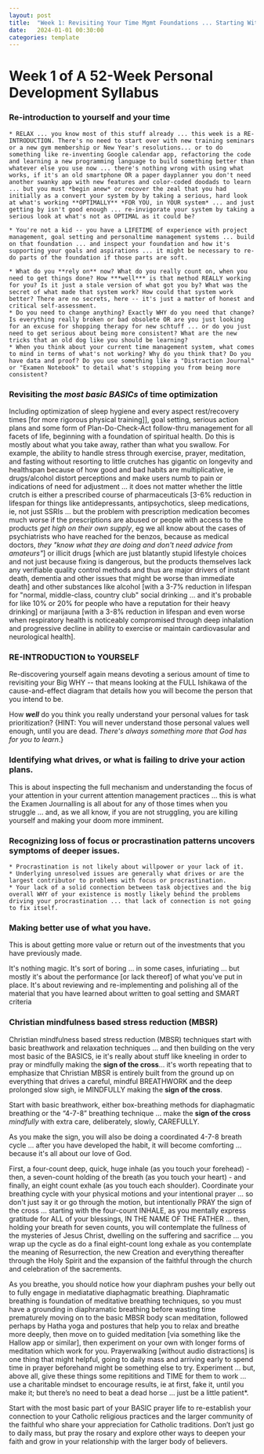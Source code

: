 ```yaml
---
layout: post
title:  "Week 1: Revisiting Your Time Mgmt Foundations ... Starting With A Serious Self-Assessment Of What's Working And What's Not"
date:   2024-01-01 00:30:00
categories: template
---
```



# Week 1 of A 52-Week Personal Development Syllabus

### Re-introduction to yourself and your time

    * RELAX ... you know most of this stuff already ... this week is a RE-INTRODUCTION. There's no need to start over with new training seminars or a new gym membership or New Year's resolutions... or to do something like re-inventing Google calendar app, refactoring the code and learning a new programming language to build something better than whatever else you use now ... there's nothing wrong with using what works, if it's an old smartphone OR a paper dayplanner you don't need another swanky app with new features and color-coded doodads to learn ... but you must *begin anew* or recover the zeal that you had initially as a convert your system by by taking a serious, hard look at what's working **OPTIMALLY** *FOR YOU, in YOUR system* ... and just getting by isn't good enough ... re-invigorate your system by taking a serious look at what's not as OPTIMAL as it could be?
    
    * You're not a kid -- you have a LIFETIME of experience with project management, goal setting and personaltime management systems ... build on that foundation ... and inspect your foundation and how it's supporting your goals and aspirations ... it might be necessary to re-do parts of the foundation if those parts are soft.
    
    * What do you **rely on** now? What do you really count on, when you need to get things done? How ***well*** is that method REALLY working for you? Is it just a stale version of what got you by? What was the secret of what made that system work? How could that system work better? There are no secrets, here -- it's just a matter of honest and critical self-assessment.
    * Do you need to change anything? Exactly WHY do you need that change? Is everything really broken or bad obsolete OR are you just looking for an excuse for shopping therapy for new schtuff ... or do you just need to get serious about being more consistent? What are the new tricks that an old dog like you should be learning?
    * When you think about your current time management system, what comes to mind in terms of what's not working? Why do you think that? Do you have data and proof? Do you use something like a "Distraction Journal" or "Examen Notebook" to detail what's stopping you from being more consistent?

### Revisiting the *most basic BASICs* of time optimization

Including optimization of sleep hygiene and every aspect rest/recovery times [for more rigorous physical training]], goal setting, serious action plans and some form of Plan-Do-Check-Act follow-thru management for all facets of life, beginning with a foundation of spiritual health. Do this is mostly about what you take away, rather than what you swallow. For example, the ability to handle stress through exercise, prayer, meditation, and fasting without resorting to little crutches has gigantic on longevity and healthspan because of how good and bad habits are multiplicative, ie drugs/alcohol distort perceptions and make users numb to pain or indications of need for adjustment ... it does not matter whether the little crutch is either a prescribed course of pharmaceuticals [3-6% reduction in lifespan for things like antidepressants, antipsychotics, sleep medications, ie, not just SSRIs ... but the problem with prescription medication becomes much worse if the prescriptions are abused or people with access to the products *get high on their own supply*, eg we all know about the cases of psychiatrists who have reached for the benzos, because as medical doctors, *they "know what they are doing and don't need advice from amateurs"*] or illicit drugs [which are just blatantly stupid lifestyle choices and not just because fixing is dangerous, but the products themselves lack any verifiable quality control methods and thus are major drivers of instant death, dementia and other issues that might be worse than immediate death] and other substances like alcohol [with a 3-7% reduction in lifespan for "normal, middle-class, country club" social drinking ... and it's probable for like 10% or 20% for people who have a reputation for their heavy drinking] or marijauna [with a 3-8% reduction in lifespan and even worse when respiratory health is noticeably compromised through deep inhalation and progressive decline in ability to exercise or maintain cardiovasular and neurological health].

### RE-INTRODUCTION to YOURSELF

Re-discovering yourself again means devoting a serious amount of time to revisiting your Big WHY -- that means looking at the FULL Ishikawa of the cause-and-effect diagram that details how you will become the person that you intend to be.

How ***well*** do you think you really understand your personal values for task prioritization? {HINT: You will never understand those personal values well enough, until you are dead. *There's always something more that God has for you to learn*.}

### Identifying what drives, or what is failing to drive your action plans.

This is about inspecting the full mechanism and understanding the focus of your attention in your current attention management practices ... this is what the Examen Journalling is all about for any of those times when you struggle ... and, as we all know, if you are not struggling, you are killing yourself and making your doom more imminent.

### Recognizing loss of focus or procrastination patterns uncovers symptoms of deeper issues.

    * Procrastination is not likely about willpower or your lack of it.
    * Underlying unresolved issues are generally what drives or are the largest contributor to problems with focus or procrastination.
    * Your lack of a solid connection between task objectives and the big overall WHY of your existence is mostly likely behind the problems driving your procrastination ... that lack of connection is not going to fix itself.

### Making better use of what you have.

This is about getting more value or return out of the investments that you have previously made.

It's nothing magic. It's sort of boring ... in some cases, infuriating ... but mostly it's about the performance [or lack thereof] of what you've put in place. It's about reviewing and re-implementing and polishing all of the material that you have learned about written to goal setting and SMART criteria

### Christian mindfulness based stress reduction (MBSR)

Christian mindfulness based stress reduction (MBSR) techniques start with basic breathwork and relaxation techniques ... and then building on the very most basic of the BASICS, ie it's really about stuff like kneeling in order to pray or mindfully making the **sign of the cross**... it's worth repeating that to emphasize that Christian MBSR is entirely built from the ground up on everything that drives a careful, mindful BREATHWORK and the deep prolonged slow sigh, ie MINDFULLY making the **sign of the cross**. 

Start with basic breathwork, either box-breathing methods for diaphagmatic breathing or the “4-7-8” breathing technique … make the **sign of the cross** *mindfully* with extra care, deliberately, slowly, CAREFULLY.

As you make the sign, you will also be doing a coordinated 4-7-8 breath cycle ... after you have developed the habit, it will become comforting ... because it's all about our love of God.

First, a four-count deep, quick, huge inhale (as you touch your forehead) - then, a seven-count holding of the breath (as you touch your heart) - and finally, an eight count exhale (as you touch each shoulder). Coordinate your breathing cycle with your physical motions and your intentional prayer … so don't just say it or go through the motion, but intentionally PRAY the sign of the cross ... starting with the four-count INHALE, as you mentally express gratitude for ALL of your blessings, IN THE NAME OF THE FATHER … then, holding your breath for seven counts, you will contemplate the fullness of the mysteries of Jesus Christ, dwelling on the suffering and sacrifice … you wrap up the cycle as do a final eight-count long exhale as you contemplate the meaning of Resurrection, the new Creation and everything thereafter through the Holy Spirit and the expansion of the faithful through the church and celebration of the sacrements.

As you breathe, you should notice how your diaphram pushes your belly out to fully engage in mediatative diaphagmatic breathing. Diaphramatic breathing is foundation of meditative breathing techniques, so you must have a grounding in diaphramatic breathing before wasting time prematurely moving on to the basic MBSR body scan meditation, followed perhaps by Hatha yoga and postures that help you to relax and breathe more deeply, then move on to guided meditation [via something like the Hallow app or similar], then experiment on your own with longer forms of meditation which work for you. Prayerwalking [without audio distractions] is one thing that might helpful, going to daily mass and arriving early to spend time in prayer beforehand might be something else to try. Experiment … but, above all, give these things some repititions and TIME for them to work … use a charitable mindset to encourage results, ie at first, fake it, until you make it; but there’s no need to beat a dead horse … just be a little patient*.

Start with the most basic part of your BASIC prayer life to re-establish your connection to your Catholic religious practices and the larger community of the faithful who share your appreciation for Catholic traditions. Don’t just go to daily mass, but pray the rosary and explore other ways to deepen your faith and grow in your relationship with the larger body of believers.
